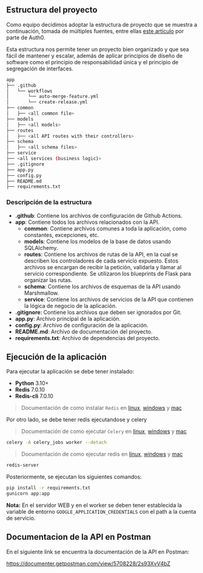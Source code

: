 ## Estructura del proyecto

Como equipo decidimos adoptar la estructura de proyecto que se muestra a continuación, tomada de múltiples fuentes,
entre ellas [este artículo](https://auth0.com/blog/best-practices-for-flask-api-development/) por parte de Auth0.

Esta estructura nos permite tener un proyecto bien organizado y que sea fácil de mantener y escalar, además de aplicar principios de diseño de software como el principio de responsabilidad única y el principio de segregación de interfaces.

```bash
app
├── .github
│   └── workflows
│       └── auto-merge-feature.yml
│       └── create-release.yml
├── common
│   ├── <all common file>
├── models
│   ├── <all models>
├── routes
│   ├── <all API routes with their controllers>
├── schema
│   ├── <all schema files>
├── service
├── <all services (business logic)>
├── .gitignore
├── app.py
├── config.py
├── README.md
├── requirements.txt
```

### Descripción de la estructura

- **.github**: Contiene los archivos de configuración de Github Actions.
- **app**: Contiene todos los archivos relacionados con la API.
  - **common**: Contiene archivos comunes a toda la aplicación, como constantes, excepciones, etc.
  - **models**: Contiene los modelos de la base de datos usando SQLAlchemy.
  - **routes**: Contiene los archivos de rutas de la API, en la cual se describen los controladores de cada servicio expuesto. Estos archivos se encargan de recibir la petición, validarla y llamar al servicio correspondiente. Se utilizaron los blueprints de Flask para organizar las rutas.
  - **schema**: Contiene los archivos de esquemas de la API usando Marshmallow.
  - **service**: Contiene los archivos de servicios de la API que contienen la lógica de negocio de la aplicación.
- **.gitignore**: Contiene los archivos que deben ser ignorados por Git.
- **app.py**: Archivo principal de la aplicación.
- **config.py**: Archivo de configuración de la aplicación.
- **README.md**: Archivo de documentación del proyecto.
- **requirements.txt**: Archivo de dependencias del proyecto.

## Ejecución de la aplicación

Para ejecutar la aplicación se debe tener instalado:

- **Python** 3.10+
- **Redis** 7.0.10
- **Redis-cli** 7.0.10

> Documentación de como instalar `Redis` en  [linux](https://redis.io/docs/getting-started/installation/install-redis-on-linux/), [windows](https://redis.io/docs/getting-started/installation/install-redis-on-windows/) y [mac](https://redis.io/docs/getting-started/installation/install-redis-on-mac-os/)

Por otro lado, se debe tener redis ejecutandose y celery

> Documentación de como ejecutar `Celery` en [linux](https://docs.celeryproject.org/en/stable/getting-started/first-steps-with-celery.html#starting-the-worker), [windows](https://docs.celeryproject.org/en/stable/getting-started/first-steps-with-celery.html#starting-the-worker) y [mac](https://docs.celeryproject.org/en/stable/getting-started/first-steps-with-celery.html#starting-the-worker)

```bash
celery -A celery_jobs worker --detach
```

> Documentación de como ejecutar redis en [linux](https://redis.io/topics/quickstart), [windows](https://redis.io/topics/quickstart) y [mac](https://redis.io/topics/quickstart)

```bash
redis-server
```

Posteriormente, se ejecutan los siguientes comandos:

```bash
pip install -r requirements.txt
gunicorn app:app
```

**Nota:** En el servidor WEB y en el worker se deben tener establecida la variable de entorno `GOOGLE_APPLICATION_CREDENTIALS` con el path a la cuenta de servicio.

## Documentacion de la API en Postman

En el siguiente link se encuentra la documentación de la API en Postman:

https://documenter.getpostman.com/view/5708228/2s93XvV4bZ
